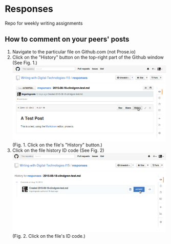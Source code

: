 # Responses
Repo for weekly writing assignments

## How to comment on your peers' posts

1. Navigate to the particular file on Github.com (not Prose.io)
2. Click on the "History" button on the top-right part of the Github window (See Fig. 1.)
![Click file "History" button](/images/Selection_065.png)
(Fig. 1. Click on the file's "History" button.)
3. Click on the file history ID code (See Fig. 2)
![Click on the file's ID code.](/images/Selection_066.png)
(Fig. 2. Click on the file's ID code.)




